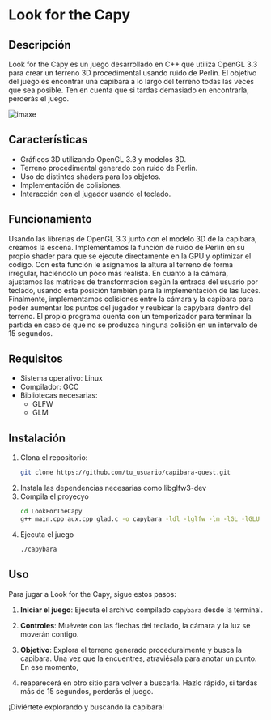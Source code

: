 # Look for the Capy 

## Descripción

Look for the Capy es un juego desarrollado en C++ que utiliza OpenGL 3.3 para crear un terreno 3D procedimental usando ruido de Perlin. 
El objetivo del juego es encontrar una capibara a lo largo del terreno todas las veces que sea posible. Ten en cuenta que si tardas demasiado en encontrarla,
perderás el juego.

![imaxe](https://github.com/user-attachments/assets/17bb2e22-c07a-4474-8e9f-677e9788cac1)


## Características

- Gráficos 3D utilizando OpenGL 3.3 y modelos 3D.
- Terreno procedimental generado con ruido de Perlin.
- Uso de distintos shaders para los objetos.
- Implementación de colisiones.
- Interacción con el jugador usando el teclado.

## Funcionamiento
Usando las librerías de OpenGL 3.3 junto con el modelo 3D de la capibara, creamos la escena. Implementamos la función de ruido de Perlin en su propio
shader para que se ejecute directamente en la GPU y optimizar el código. Con esta función le asignamos la altura al terreno de forma irregular, haciéndolo un 
poco más realista. 
En cuanto a la cámara, ajustamos las matrices de transformación según la entrada del usuario por teclado, usando esta posición también para la implementación
de las luces.
Finalmente, implementamos colisiones entre la cámara y la capibara para poder aumentar los puntos del jugador y reubicar la capybara dentro del terreno. El propio
programa cuenta con un temporizador para terminar la partida en caso de que no se produzca ninguna colisión en un intervalo de 15 segundos.

## Requisitos

- Sistema operativo: Linux
- Compilador: GCC
- Bibliotecas necesarias:
  - GLFW
  - GLM 

## Instalación

1. Clona el repositorio:
   ```bash
   git clone https://github.com/tu_usuario/capibara-quest.git
2. Instala las dependencias necesarias como libglfw3-dev
3. Compila el proyecyo
   ```bash
   cd LookForTheCapy
   g++ main.cpp aux.cpp glad.c -o capybara -ldl -lglfw -lm -lGL -lGLU
4. Ejecuta el juego
   ``` bash
   ./capybara

## Uso

Para jugar a Look for the Capy, sigue estos pasos:

1. **Iniciar el juego**: Ejecuta el archivo compilado `capybara` desde la terminal.
   
2. **Controles**:
   Muévete con las flechas del teclado, la cámara y la luz se moverán contigo.

4. **Objetivo**: Explora el terreno generado proceduralmente y busca la capibara. Una vez que la encuentres, atraviésala para anotar un punto. En ese momento,
5. reaparecerá en otro sitio para volver a buscarla. Hazlo rápido, si tardas más de 15 segundos, perderás el juego.

¡Diviértete explorando y buscando la capibara!


